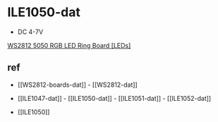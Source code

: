 
# ILE1050-dat

- DC 4-7V 

[WS2812 5050 RGB LED Ring Board [LEDs]](https://www.electrodragon.com/product/ws2812-neopixels-ring-leds/)




## ref 

- [[WS2812-boards-dat]] - [[WS2812-dat]]

- [[ILE1047-dat]] - [[ILE1050-dat]] - [[ILE1051-dat]] - [[ILE1052-dat]]

- [[ILE1050]]

